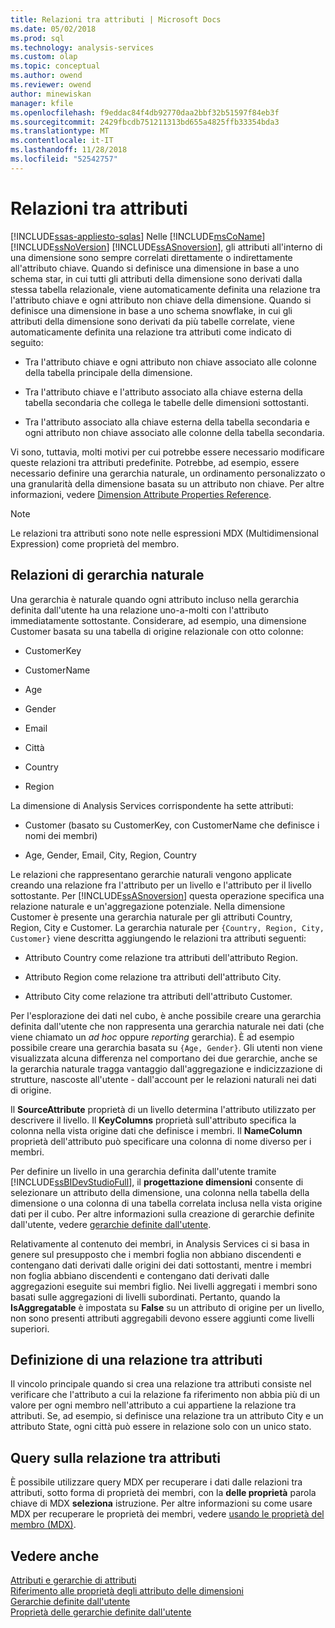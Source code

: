 ```yaml
---
title: Relazioni tra attributi | Microsoft Docs
ms.date: 05/02/2018
ms.prod: sql
ms.technology: analysis-services
ms.custom: olap
ms.topic: conceptual
ms.author: owend
ms.reviewer: owend
author: minewiskan
manager: kfile
ms.openlocfilehash: f9eddac84f4db92770daa2bbf32b51597f84eb3f
ms.sourcegitcommit: 2429fbcdb751211313bd655a4825ffb33354bda3
ms.translationtype: MT
ms.contentlocale: it-IT
ms.lasthandoff: 11/28/2018
ms.locfileid: "52542757"
---
```

# <a name="attribute-relationships"></a>Relazioni tra attributi
[!INCLUDE[ssas-appliesto-sqlas](../../includes/ssas-appliesto-sqlas.md)]
  Nelle [!INCLUDE[msCoName](../../includes/msconame-md.md)] [!INCLUDE[ssNoVersion](../../includes/ssnoversion-md.md)] [!INCLUDE[ssASnoversion](../../includes/ssasnoversion-md.md)], gli attributi all'interno di una dimensione sono sempre correlati direttamente o indirettamente all'attributo chiave. Quando si definisce una dimensione in base a uno schema star, in cui tutti gli attributi della dimensione sono derivati dalla stessa tabella relazionale, viene automaticamente definita una relazione tra l'attributo chiave e ogni attributo non chiave della dimensione. Quando si definisce una dimensione in base a uno schema snowflake, in cui gli attributi della dimensione sono derivati da più tabelle correlate, viene automaticamente definita una relazione tra attributi come indicato di seguito:  
  
-   Tra l'attributo chiave e ogni attributo non chiave associato alle colonne della tabella principale della dimensione.  
  
-   Tra l'attributo chiave e l'attributo associato alla chiave esterna della tabella secondaria che collega le tabelle delle dimensioni sottostanti.  
  
-   Tra l'attributo associato alla chiave esterna della tabella secondaria e ogni attributo non chiave associato alle colonne della tabella secondaria.  
  
 Vi sono, tuttavia, molti motivi per cui potrebbe essere necessario modificare queste relazioni tra attributi predefinite. Potrebbe, ad esempio, essere necessario definire una gerarchia naturale, un ordinamento personalizzato o una granularità della dimensione basata su un attributo non chiave. Per altre informazioni, vedere [Dimension Attribute Properties Reference](../../analysis-services/multidimensional-models/dimension-attribute-properties-reference.md).  
  
> [!NOTE]  
>  Le relazioni tra attributi sono note nelle espressioni MDX (Multidimensional Expression) come proprietà del membro.  
  
## <a name="natural-hierarchy-relationships"></a>Relazioni di gerarchia naturale  
 Una gerarchia è naturale quando ogni attributo incluso nella gerarchia definita dall'utente ha una relazione uno-a-molti con l'attributo immediatamente sottostante. Considerare, ad esempio, una dimensione Customer basata su una tabella di origine relazionale con otto colonne:  
  
-   CustomerKey  
  
-   CustomerName  
  
-   Age  
  
-   Gender  
  
-   Email  
  
-   Città  
  
-   Country  
  
-   Region  
  
 La dimensione di Analysis Services corrispondente ha sette attributi:  
  
-   Customer (basato su CustomerKey, con CustomerName che definisce i nomi dei membri)  
  
-   Age, Gender, Email, City, Region, Country  
  
 Le relazioni che rappresentano gerarchie naturali vengono applicate creando una relazione fra l'attributo per un livello e l'attributo per il livello sottostante. Per [!INCLUDE[ssASnoversion](../../includes/ssasnoversion-md.md)] questa operazione specifica una relazione naturale e un'aggregazione potenziale. Nella dimensione Customer è presente una gerarchia naturale per gli attributi Country, Region, City e Customer. La gerarchia naturale per `{Country, Region, City, Customer}` viene descritta aggiungendo le relazioni tra attributi seguenti:  
  
-   Attributo Country come relazione tra attributi dell'attributo Region.  
  
-   Attributo Region come relazione tra attributi dell'attributo City.  
  
-   Attributo City come relazione tra attributi dell'attributo Customer.  
  
 Per l'esplorazione dei dati nel cubo, è anche possibile creare una gerarchia definita dall'utente che non rappresenta una gerarchia naturale nei dati (che viene chiamato un *ad hoc* oppure *reporting* gerarchia). È ad esempio possibile creare una gerarchia basata su `{Age, Gender}`. Gli utenti non viene visualizzata alcuna differenza nel comportano dei due gerarchie, anche se la gerarchia naturale tragga vantaggio dall'aggregazione e indicizzazione di strutture, nascoste all'utente - dall'account per le relazioni naturali nei dati di origine.  
  
 Il **SourceAttribute** proprietà di un livello determina l'attributo utilizzato per descrivere il livello. Il **KeyColumns** proprietà sull'attributo specifica la colonna nella vista origine dati che definisce i membri. Il **NameColumn** proprietà dell'attributo può specificare una colonna di nome diverso per i membri.  
  
 Per definire un livello in una gerarchia definita dall'utente tramite [!INCLUDE[ssBIDevStudioFull](../../includes/ssbidevstudiofull-md.md)], il **progettazione dimensioni** consente di selezionare un attributo della dimensione, una colonna nella tabella della dimensione o una colonna di una tabella correlata inclusa nella vista origine dati per il cubo. Per altre informazioni sulla creazione di gerarchie definite dall'utente, vedere [gerarchie definite dall'utente](../../analysis-services/multidimensional-models/user-defined-hierarchies-create.md).  
  
 Relativamente al contenuto dei membri, in Analysis Services ci si basa in genere sul presupposto che i membri foglia non abbiano discendenti e contengano dati derivati dalle origini dei dati sottostanti, mentre i membri non foglia abbiano discendenti e contengano dati derivati dalle aggregazioni eseguite sui membri figlio. Nei livelli aggregati i membri sono basati sulle aggregazioni di livelli subordinati. Pertanto, quando la **IsAggregatable** è impostata su **False** su un attributo di origine per un livello, non sono presenti attributi aggregabili devono essere aggiunti come livelli superiori.  
  
## <a name="defining-an-attribute-relationship"></a>Definizione di una relazione tra attributi  
 Il vincolo principale quando si crea una relazione tra attributi consiste nel verificare che l'attributo a cui la relazione fa riferimento non abbia più di un valore per ogni membro nell'attributo a cui appartiene la relazione tra attributi. Se, ad esempio, si definisce una relazione tra un attributo City e un attributo State, ogni città può essere in relazione solo con un unico stato.  
  
## <a name="attribute-relationship-queries"></a>Query sulla relazione tra attributi  
 È possibile utilizzare query MDX per recuperare i dati dalle relazioni tra attributi, sotto forma di proprietà dei membri, con la **delle proprietà** parola chiave di MDX **seleziona** istruzione. Per altre informazioni su come usare MDX per recuperare le proprietà dei membri, vedere [usando le proprietà del membro &#40;MDX&#41;](../../analysis-services/multidimensional-models/mdx/mdx-member-properties.md).  
  
## <a name="see-also"></a>Vedere anche  
 [Attributi e gerarchie di attributi](../../analysis-services/multidimensional-models-olap-logical-dimension-objects/attributes-and-attribute-hierarchies.md)   
 [Riferimento alle proprietà degli attributo delle dimensioni](../../analysis-services/multidimensional-models/dimension-attribute-properties-reference.md)   
 [Gerarchie definite dall'utente](../../analysis-services/multidimensional-models-olap-logical-dimension-objects/user-hierarchies.md)   
 [Proprietà delle gerarchie definite dall'utente](../../analysis-services/multidimensional-models-olap-logical-dimension-objects/user-hierarchies-properties.md)  
  
  
